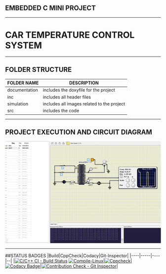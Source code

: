 ## EMBEDDED C  MINI PROJECT
***
# CAR TEMPERATURE CONTROL SYSTEM
***
## FOLDER STRUCTURE
|FOLDER NAME|DESCRIPTION|
|--|---|
|documentation|includes the doxyfile for the project|
|inc| includes all header files|
|simulation| includes all images related to the project|
|src| includes the code|
***
## PROJECT EXECUTION AND CIRCUIT DIAGRAM
![](https://github.com/Ankana9910/EmbeddedC/blob/cd0e063c81cc464f2cf96622d91d8734627de455/simulation/image.png)
***
##STATUS BADGES
|Build|CppCheck|Codacy|Git-Inspector|
|----|-----|----|--|
|[![C/C++ CI - Build Status](https://github.com/Ankana9910/EmbeddedC/actions/workflows/build.yml/badge.svg)](https://github.com/Ankana9910/EmbeddedC/actions/workflows/build.yml) [![Compile-Linux](https://github.com/Ankana9910/EmbeddedC/actions/workflows/linux-build.yml/badge.svg)](https://github.com/Ankana9910/EmbeddedC/actions/workflows/linux-build.yml)|[![Cppcheck](https://github.com/Ankana9910/EmbeddedC/actions/workflows/cppcheck.yml/badge.svg)](https://github.com/Ankana9910/EmbeddedC/actions/workflows/cppcheck.yml)|[![Codacy Badge](https://app.codacy.com/project/badge/Grade/c26158c414ca4546b40e3f8d556ef888)](https://www.codacy.com/gh/Ankana9910/EmbeddedC/dashboard?utm_source=github.com&amp;utm_medium=referral&amp;utm_content=Ankana9910/EmbeddedC&amp;utm_campaign=Badge_Grade)|[![Contribution Check - Git Inspector](https://github.com/Ankana9910/EmbeddedC/actions/workflows/gitins.yml/badge.svg)](https://github.com/Ankana9910/EmbeddedC/actions/workflows/gitins.yml)|


